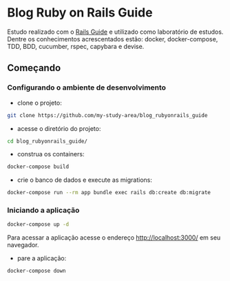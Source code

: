 # Blog Ruby on Rails Guide
Estudo realizado com o [Rails Guide](https://guides.rubyonrails.org/getting_started.html#adding-some-validation) e utilizado como laboratório de estudos. Dentre os conhecimentos acrescentados estão: docker, docker-compose, TDD, BDD, cucumber, rspec, capybara e devise.

## Começando
### Configurando o ambiente de desenvolvimento
- clone o projeto:
```bash
git clone https://github.com/my-study-area/blog_rubyonrails_guide
```
- acesse o diretório do projeto:
```bash
cd blog_rubyonrails_guide/
```
- construa os containers:
```bash
docker-compose build
```
- crie o banco de dados e execute as migrations:
```bash
docker-compose run --rm app bundle exec rails db:create db:migrate
```
### Iniciando a aplicação
```bash
docker-compose up -d
```
Para acessar a aplicação acesse o endereço [http://localhost:3000/](http://localhost:3000/) em seu navegador.

- pare a aplicação:
```bash
docker-compose down
```
